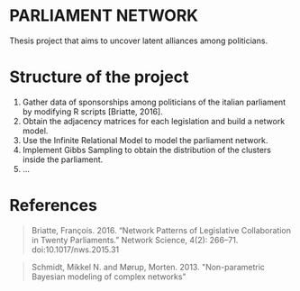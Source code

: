 # PARLIAMENT NETWORK

Thesis project that aims to uncover latent alliances among politicians. 

# Structure of the project

1. Gather data of sponsorships among politicians of the italian parliament by modifying R scripts [Briatte, 2016]. 
2. Obtain the adjacency matrices for each legislation and build a network model.
3. Use the Infinite Relational Model to model the parliament network.
4. Implement Gibbs Sampling to obtain the distribution of the clusters inside the parliament.
5. ...

# References

> Briatte, François. 2016. “Network Patterns of Legislative Collaboration in Twenty Parliaments.” Network Science, 4(2): 266–71. doi:10.1017/nws.2015.31

> Schmidt, Mikkel N. and Mørup, Morten. 2013. "Non-parametric Bayesian modeling of complex networks"